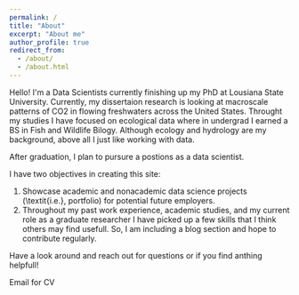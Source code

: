 ```yaml
---
permalink: /
title: "About"
excerpt: "About me"
author_profile: true
redirect_from:
  - /about/
  - /about.html
---
```


Hello! I'm a Data Scientists currently finishing up my PhD at Lousiana State University. Currently, my dissertaion research is looking at macroscale patterns of CO2 in flowing freshwaters across the United States. Throught my studies I have focused on ecological data where in undergrad I earned a BS in Fish and Wildlife Bilogy. Although ecology and hydrology are my background, above all I just like working with data.

After graduation, I plan to pursure a postions as a data scientist.

I have two objectives in creating this site:

1. Showcase academic and nonacademic data science projects (\textit{i.e.}, portfolio) for potential future employers.
2. Throughout my past work experience, academic studies, and my current role as a graduate researcher I have picked up a few skills that I think others may find usefull. So, I am including a blog section and hope to contribute regularly.

Have a look around and reach out for questions or if you find anthing helpfull!

Email for CV
